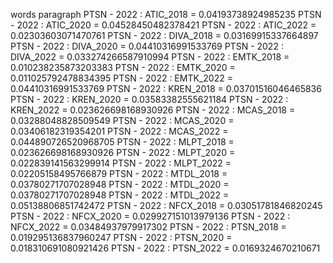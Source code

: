 words
paragraph
PTSN - 2022 : ATIC_2018 = 0.04193738924985235
PTSN - 2022 : ATIC_2020 = 0.04528450482378421
PTSN - 2022 : ATIC_2022 = 0.02303603071470761
PTSN - 2022 : DIVA_2018 = 0.03169915337664897
PTSN - 2022 : DIVA_2020 = 0.04410316991533769
PTSN - 2022 : DIVA_2022 = 0.033274266587910994
PTSN - 2022 : EMTK_2018 = 0.010238235873203383
PTSN - 2022 : EMTK_2020 = 0.011025792478834395
PTSN - 2022 : EMTK_2022 = 0.04410316991533769
PTSN - 2022 : KREN_2018 = 0.03701516046465836
PTSN - 2022 : KREN_2020 = 0.03583382555621184
PTSN - 2022 : KREN_2022 = 0.023626698168930926
PTSN - 2022 : MCAS_2018 = 0.03288048828509549
PTSN - 2022 : MCAS_2020 = 0.03406182319354201
PTSN - 2022 : MCAS_2022 = 0.044890726520968705
PTSN - 2022 : MLPT_2018 = 0.023626698168930926
PTSN - 2022 : MLPT_2020 = 0.022839141563299914
PTSN - 2022 : MLPT_2022 = 0.02205158495766879
PTSN - 2022 : MTDL_2018 = 0.03780271707028948
PTSN - 2022 : MTDL_2020 = 0.03780271707028948
PTSN - 2022 : MTDL_2022 = 0.05138806851742472
PTSN - 2022 : NFCX_2018 = 0.03051781846820245
PTSN - 2022 : NFCX_2020 = 0.029927151013979136
PTSN - 2022 : NFCX_2022 = 0.03484937979917302
PTSN - 2022 : PTSN_2018 = 0.019295136837960247
PTSN - 2022 : PTSN_2020 = 0.018310691080921426
PTSN - 2022 : PTSN_2022 = 0.0169324670210671

